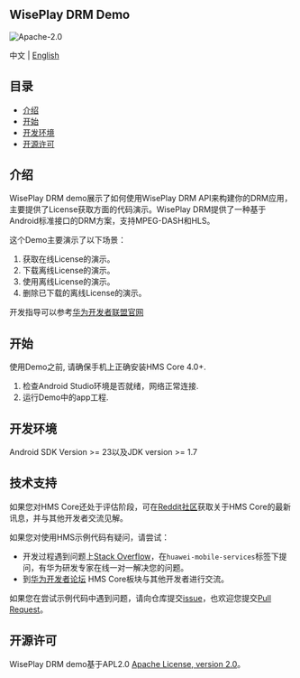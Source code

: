 ## WisePlay DRM Demo

![Apache-2.0](https://img.shields.io/badge/license-Apache-blue)

中文 | [English](https://github.com/HMS-Core/hms-wiseplay-demo/blob/master/README.md)

## 目录

 * [介绍](#介绍)
 * [开始](#开始)
 * [开发环境](#开发环境)
 * [开源许可](#开源许可)
 
 
## 介绍

WisePlay DRM demo展示了如何使用WisePlay DRM API来构建你的DRM应用，主要提供了License获取方面的代码演示。WisePlay DRM提供了一种基于Android标准接口的DRM方案，支持MPEG-DASH和HLS。    
    
这个Demo主要演示了以下场景：    
1. 获取在线License的演示。
2. 下载离线License的演示。
3. 使用离线License的演示。
4. 删除已下载的离线License的演示。

开发指导可以参考[华为开发者联盟官网](https://developer.huawei.com/consumer/en/doc/development/HMS-Guides/wiseplay-introduction)    
    
## 开始

使用Demo之前, 请确保手机上正确安装HMS Core 4.0+.    
1. 检查Android Studio环境是否就绪，网络正常连接.     
2. 运行Demo中的app工程.    
    
## 开发环境

Android SDK Version >= 23以及JDK version >= 1.7

## 技术支持
如果您对HMS Core还处于评估阶段，可在[Reddit社区](https://www.reddit.com/r/HuaweiDevelopers/)获取关于HMS Core的最新讯息，并与其他开发者交流见解。

如果您对使用HMS示例代码有疑问，请尝试：
- 开发过程遇到问题上[Stack Overflow](https://stackoverflow.com/questions/tagged/huawei-mobile-services)，在`huawei-mobile-services`标签下提问，有华为研发专家在线一对一解决您的问题。
- 到[华为开发者论坛](https://developer.huawei.com/consumer/cn/forum/blockdisplay?fid=18) HMS Core板块与其他开发者进行交流。

如果您在尝试示例代码中遇到问题，请向仓库提交[issue](https://github.com/HMS-Core/hms-wiseplay-demo/issues)，也欢迎您提交[Pull Request](https://github.com/HMS-Core/hms-wiseplay-demo/pulls)。
	
## 开源许可    
WisePlay DRM demo基于APL2.0 [Apache License, version 2.0](http://www.apache.org/licenses/LICENSE-2.0)。
